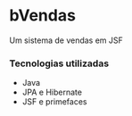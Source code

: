 # bVendas
Um sistema de vendas em JSF

### Tecnologias utilizadas
- Java
- JPA e Hibernate
- JSF e primefaces
